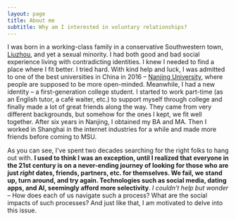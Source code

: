 ```yaml
---
layout: page
title: About me
subtitle: Why am I interested in voluntary relationships? 
---
```


I was born in a working-class family in a conservative Southwestern town, [Liuzhou](https://en.wikipedia.org/wiki/Liuzhou), and yet a sexual minority. I had both good and bad social experience living with contradicting identities. I knew I needed to find a place where I fit better. I tried hard. With kind help and luck, I was admitted to one of the best universities in China in 2016 – [Nanjing University](https://en.wikipedia.org/wiki/Nanjing_University), where people are supposed to be more open-minded. Meanwhile, I had a new identity – a first-generation college student. I started to work part-time (as an English tutor, a café waiter, etc.) to support myself through college and finally made a lot of great friends along the way. They came from very different backgrounds, but somehow for the ones I kept, we fit well together. After six years in Nanjing, I obtained my BA and MA. Then I worked in Shanghai in the internet industries for a while and made more friends before coming to MSU.

As you can see, I’ve spent two decades searching for the right folks to hang out with. **I used to think I was an exception, until I realized that everyone in the 21st century is on a never-ending journey of looking for those who are just *right* dates, friends, partners, etc. for themselves. We fail, we stand up, turn around, and try again. Technologies such as social media, dating apps, and AI, seemingly afford more selectivity**. *I couldn’t help but wonder* – How does each of us navigate such a process? What are the social impacts of such processes? And just like that, I am motivated to delve into this issue. 
